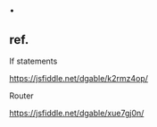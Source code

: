 
# .

## ref.

If statements

 https://jsfiddle.net/dgable/k2rmz4op/

Router
 
 https://jsfiddle.net/dgable/xue7gj0n/
